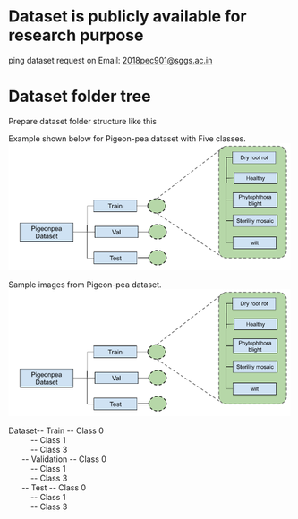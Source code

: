 # Dataset is publicly available for research purpose
ping dataset request on Email: 2018pec901@sggs.ac.in



# Dataset folder tree
Prepare dataset folder structure like this 

Example shown below for Pigeon-pea dataset with Five classes.
![Dataset figure](dataset_structure.png)

Sample images from Pigeon-pea dataset.
![Dataset figure](dataset.png)


Dataset-- Train      -- Class 0 <br />
&nbsp;&nbsp;&nbsp;&nbsp;&nbsp;&nbsp;&nbsp;&nbsp;&nbsp;                  -- Class 1 <br />
&nbsp;&nbsp;&nbsp;&nbsp;&nbsp;&nbsp;&nbsp;&nbsp;&nbsp;                     -- Class 3 <br />
&nbsp;&nbsp;&nbsp;&nbsp;&nbsp;       -- Validation -- Class 0 <br />
&nbsp;&nbsp;&nbsp;&nbsp;&nbsp;&nbsp;&nbsp;&nbsp;&nbsp;                     -- Class 1 <br />
&nbsp;&nbsp;&nbsp;&nbsp;&nbsp;&nbsp;&nbsp;&nbsp;&nbsp;                     -- Class 3 <br />
&nbsp;&nbsp;&nbsp;&nbsp;&nbsp;       -- Test       -- Class 0 <br />
&nbsp;&nbsp;&nbsp;&nbsp;&nbsp;&nbsp;&nbsp;&nbsp;&nbsp;                     -- Class 1 <br />
&nbsp;&nbsp;&nbsp;&nbsp;&nbsp;&nbsp;&nbsp;&nbsp;&nbsp;                     -- Class 3 <br />


